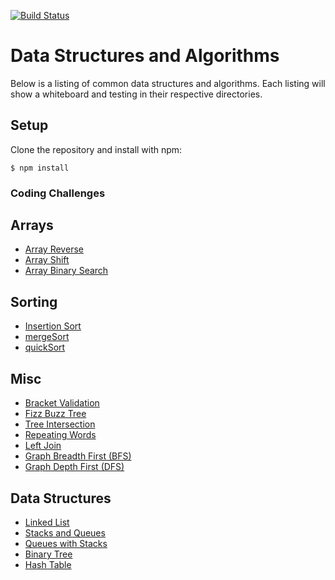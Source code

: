 [![Build Status](https://travis-ci.com/TrevorThomp/JS-Data-Structures-and-Algorithms.svg?branch=master)](https://travis-ci.com/TrevorThomp/JS-Data-Structures-and-Algorithms)

# Data Structures and Algorithms
Below is a listing of common data structures and algorithms. Each listing will show a whiteboard and testing in their respective directories.

## Setup
Clone the repository and install with npm:
```
$ npm install
```

### Coding Challenges

## Arrays
* [Array Reverse](/code-challenges/01-arrayReverse)
* [Array Shift](/code-challenges/02-arrayShift)
* [Array Binary Search](/code-challenges/03-arrayBinarySearch)

## Sorting
* [Insertion Sort](/code-challenges/insertionSort)
* [mergeSort](/code-challenges/mergeSort)
* [quickSort](/code-challenges/quickSort)

## Misc
* [Bracket Validation](/code-challenges/multiBracketValidation)
* [Fizz Buzz Tree](/code-challenges/fizzBuzzTree)
* [Tree Intersection](/code-challenges/treeIntersection)
* [Repeating Words](/code-challenges/repeatedWords)
* [Left Join](/code-challenges/leftJoin)
* [Graph Breadth First (BFS)](/code-challenges/graphBreadthFirst)
* [Graph Depth First (DFS)](/code-challenges/graphGetEdge)

## Data Structures
* [Linked List](/data-structures/linkedList)
* [Stacks and Queues](/data-structures/stacksAndQueues)
* [Queues with Stacks](/data-structures/queueWithStacks)
* [Binary Tree](/data-structures/tree)
* [Hash Table](/data-structures/hashTable)
